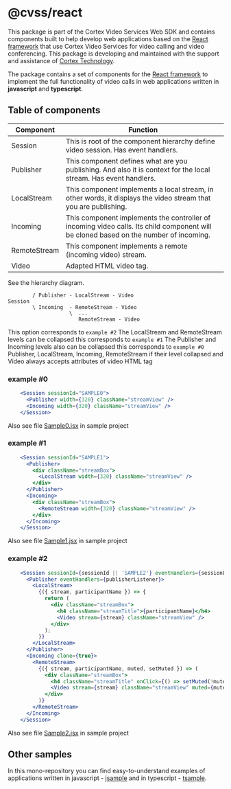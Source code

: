 @cvss/react
===========
This package is part of the Cortex Video Services Web SDK and contains 
components built to help develop web applications based on the [React framework] 
that use Cortex Video Services for video calling and video conferencing. 
This package is developing and maintained with the support and assistance 
of [Cortex Technology].

The package contains a set of components for the [React framework] to implement 
the full functionality of video calls in web applications written in **javascript** 
and **typescript**.

Table of components
-------------------
|Component|Function|
|---|---|
|Session|This is root of the component hierarchy define video session. Has event handlers.|
|Publisher|This component defines what are you publishing. And also it is context for the local stream. Has event handlers.|
|LocalStream|This component implements a local stream, in other words, it displays the video stream that you are publishing.|
|Incoming|This component implements the controller of incoming video calls. Its child component will be cloned based on the number of incoming.|
|RemoteStream|This component implements a remote (incoming video) stream.|
|Video|Adapted HTML video tag.|

See the hierarchy diagram.
```text
        / Publisher - LocalStream - Video
Session 
        \ Incoming  - RemoteStream - Video
                    \  ...
                       RemoteStream - Video
```
This option corresponds to `example #2`
The LocalStream and RemoteStream levels can be collapsed this corresponds to `example #1`
The Publisher and Incoming levels also can be collapsed this corresponds to `example #0`
Publisher, LocalStream, Incoming, RemoteStream if their level collapsed and Video always 
accepts attributes of video HTML tag

### example #0
```jsx
    <Session sessionId="SAMPLE0">
      <Publisher width={320} className="streamView" />
      <Incoming width={320} className="streamView" />
    </Session>
```
Also see file [Sample0.jsx] in sample project

### example #1
```jsx
    <Session sessionId="SAMPLE1">
      <Publisher>
        <div className="streamBox">
          <LocalStream width={320} className="streamView" />
        </div>
      </Publisher>
      <Incoming>
        <div className="streamBox">
          <RemoteStream width={320} className="streamView" />
        </div>
      </Incoming>
    </Session>
```
Also see file [Sample1.jsx] in sample project

### example #2
```jsx
    <Session sessionId={sessionId || 'SAMPLE2'} eventHandlers={sessionListener}>
      <Publisher eventHandlers={publisherListener}>
        <LocalStream>
          {({ stream, participantName }) => {
            return (
              <div className="streamBox">
                <h4 className="streamTitle">{participantName}</h4>
                <Video stream={stream} className="streamView" />
              </div>
            );
          }}
        </LocalStream>
      </Publisher>
      <Incoming clone={true}>
        <RemoteStream>
          {({ stream, participantName, muted, setMuted }) => (
            <div className="streamBox">
              <h4 className="streamTitle" onClick={() => setMuted(!muted)}>{participantName}</h4>
              <Video stream={stream} className="streamView" muted={muted} />
            </div>
          )}
        </RemoteStream>
      </Incoming>
    </Session>

```
Also see file [Sample2.jsx] in sample project


Other samples
-------------
In this mono-repository you can find easy-to-understand examples of applications 
written in javascript - [jsample] and in typescript - [tsample].

[Cortex Technology]: http://cb.technology/
[React framework]: https://reactjs.org/
[Sample0.jsx]: ../../samples/jsample/src/Sample0.jsx
[Sample1.jsx]: ../../samples/jsample/src/Sample1.jsx
[Sample2.jsx]: ../../samples/jsample/src/Sample2.jsx
[jsample]: ../../samples/jsample
[tsample]: ../../samples/tsample
